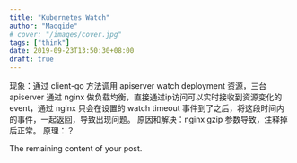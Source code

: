 ```yaml
---
title: "Kubernetes Watch"
author: "Maoqide"
# cover: "/images/cover.jpg"
tags: ["think"]
date: 2019-09-23T13:50:30+08:00
draft: true
---
```


现象：通过 client-go 方法调用 apiserver watch deployment 资源，三台 apiserver 通过 nginx 做负载均衡，直接通过ip访问可以实时接收到资源变化的event，通过 nginx 只会在设置的 watch timeout 事件到了之后，将这段时间内的事件，一起返回，导致出现问题。
原因和解决：nginx gzip 参数导致，注释掉后正常。
原理：？
<!--more-->

The remaining content of your post.
